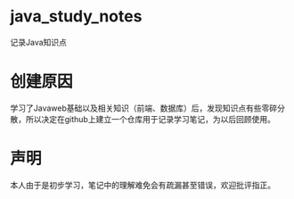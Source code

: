 # java_study_notes
记录Java知识点
# 创建原因
学习了Javaweb基础以及相关知识（前端、数据库）后，发现知识点有些零碎分散，所以决定在github上建立一个仓库用于记录学习笔记，为以后回顾使用。
# 声明
本人由于是初步学习，笔记中的理解难免会有疏漏甚至错误，欢迎批评指正。
